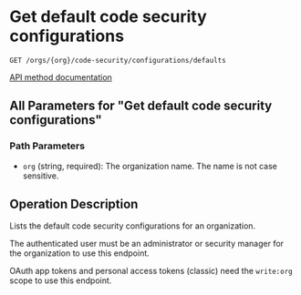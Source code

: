 # Get default code security configurations

`GET /orgs/{org}/code-security/configurations/defaults`

[API method documentation](https://docs.github.com/rest/code-security/configurations#get-default-code-security-configurations)

## All Parameters for "Get default code security configurations"

### Path Parameters

- `org` (string, required): The organization name. The name is not case sensitive.

## Operation Description

Lists the default code security configurations for an organization.

The authenticated user must be an administrator or security manager for the organization to use this endpoint.

OAuth app tokens and personal access tokens (classic) need the `write:org` scope to use this endpoint.
